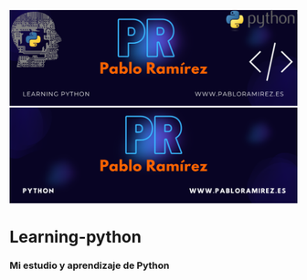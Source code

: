 ![Header1](./Images/header2.png)
![header2](./Images/header.png)
# Learning-python
### Mi estudio y aprendizaje de Python
